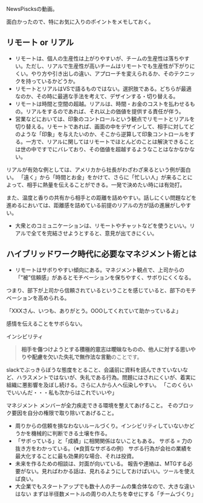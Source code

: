 
NewsPiscksの動画。


面白かったので、特にお気に入りのポイントをメモしておく。


## リモート or リアル

- リモートは、個人の生産性は上がりやすいが、チームの生産性は落ちやすい。ただし、リアルで生産性が高いチームはリモートでも生産性が下がりにくい。やり方や引き出しの違い、アプローチを変えられるか、そのテクニックを持っているかどうか。
- リモートとリアルはVSで語るものではない。選択肢である。どちらが最適なのか、その時に最適な手法を考えて、デザインする・切り替える。
- リモートは時間と空間の超越。リアルは、時間・お金のコストを払わせるもの。リアルをするのであれば、それ以上の価値を提供する責任が伴う。
- 営業などにおいては、印象のコントロールという観点でリモートとリアルを切り替える。リモートであれば、画面の中をデザインして、相手に対してどのような「印象」を与えたいのか、そこから逆算して印象コントロールをする。一方で、リアルに関してはリモートでほとんどのことは解決できることは世の中ですでにバレており、その価値を超越するようなことはなかなかない。

リアルが有効な例としては、アメリカから社長がわざわざ来るという例が面白い。
「遠く」から「時間とお金」をかけて、さらに「忙しい人」が来ることによって、相手に熱量を伝えることができる。一発で決めたい時には有効打。

また、温度と香りの共有から相手との距離を詰めやすい。話しにくい問題などを進めるにおいては、距離感を詰めている前提のリアルの方が話の進展がしやすい。
- 大衆とのコミュニケーションは、リモートやチャットなどを使うといい。リアルで全てを完結させようとすると、意見が出てきにくい。

## ハイブリッドワーク時代に必要なマネジメント術とは

- リモートはサボりやすい傾向にある。マネジメント観点で、上司からの「”被”信頼感」があるとモチベーションを保ちやすく、サボりにくくなる。

つまり、部下が上司から信頼されているということを感じていると、部下のモチベーションを高められる。

「XXXさん、いつも、ありがとう。OOOしてくれていて助かっているよ」

感情を伝えることをサボらない。

インシビリティ

> **相手を傷つけようとする積極的意志は曖昧なものの、他人に対する思いやりや配慮を欠いた失礼で無作法な言動**のことです。

slackでぶっきらぼうな態度をとること、会議前に資料を読んできていないなど、ハラスメントではないが、失礼である行為。問題にはされにくいが、着実に組織に悪影響を及ぼし続ける。さらに人から人へ伝染しやすい。
「このくらいでいいんだ・・・私も次からはこれでいいや」

マネジメント
メンバーが全力疾走できる環境を整えてあげること。
そのブロック要因を自分の権限で取り除いてあげること。
- 周りからの信頼を損なわないルールづくり。インシビリティしていないかどうかを機械的に判断できる土壌を作る。
- 「サボっている」と「成績」に相関関係はないこともある。
サボる = 力の抜き方をわかっている。（※良質なサボるの例）
サボる行為が会社の業績を最大化することに最も効果的な場合、それは投資。
- 未来を作るための相談は、対面が向いている。
報告や連絡は、MTGする必要がない。見ればわかる話は、見れるようにしておけばいい。ツールを使えば良い。
- 大企業でもスタートアップでも数十人のチームの集合体なので、大きな違いはない
まずは半径数メートルの周りの人たちを幸せにする「チームづくり」
